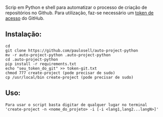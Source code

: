 Scrip em Python e shell para automatizar o processo de criação de repositórios no Github. Para utilização, faz-se necessário um [token de acesso](https://docs.github.com/pt/free-pro-team@latest/github/authenticating-to-github/creating-a-personal-access-token) do GitHub.

## Instalação:

```
cd
git clone https://github.com/paulosell/auto-project-python
mv -r auto-project-python .auto-project-python
cd .auto-project-python
pip install -r requirements.txt
echo "seu_token_do_git" >> token-git.txt
chmod 777 create-project (pode precisar de sudo)
cp /usr/local/bin create-project (pode precisar de sudo)
```

## Uso:

```
Para usar o script basta digitar de qualquer lugar no terminal 'create-project -n <nome_do_projeto> -i [-i <lang1,lang2...langN>]'
```

